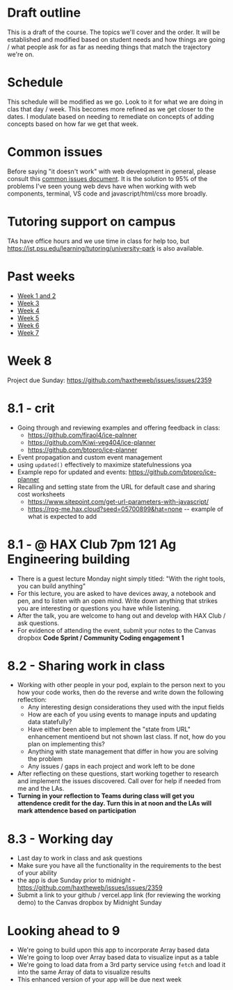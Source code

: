# Draft outline
This is a draft of the course. The topics we'll cover and the order. It will be established and modified based on student needs and how things are going / what people ask for as far as needing things that match the trajectory we're on.

# Schedule
This schedule will be modified as we go. Look to it for what we are doing in clas that day / week. This becomes more refined as we get closer to the dates. I modulate based on needing to remediate on concepts of adding concepts based on how far we get that week.

# Common issues
Before saying "it doesn't work" with web development in general, please consult this [common issues document](common-issues.md). It is the solution to 95% of the problems I've seen young web devs have when working with web components, terminal, VS code and javascript/html/css more broadly.

# Tutoring support on campus
TAs have office hours and we use time in class for help too, but https://ist.psu.edu/learning/tutoring/university-park is also available.

# Past weeks
- [Week 1 and 2](fa25/week-1-2.md)
- [Week 3](fa25/week-3.md)
- [Week 4](fa25/week-4.md)
- [Week 5](fa25/week-5.md)
- [Week 6](fa25/week-6.md)
- [Week 7](fa25/week-7.md)

# Week 8
Project due Sunday: https://github.com/haxtheweb/issues/issues/2359
# 8.1 - crit
- Going through and reviewing examples and offering feedback in class:
  - https://github.com/firaol4/ice-palnner
  - https://github.com/Kiwi-veg404/ice-planner
  - https://github.com/btopro/ice-planner
- Event propagation and custom event management
- using `updated()` effectively to maximize statefulnessions yoa
- Example repo for updated and events: https://github.com/btopro/ice-planner
- Recalling and setting state from the URL for default case and sharing cost worksheets
  - https://www.sitepoint.com/get-url-parameters-with-javascript/
  - https://rpg-me.hax.cloud?seed=05700899&hat=none -- example of what is expected to add

# 8.1 - @ HAX Club 7pm 121 Ag Engineering building
- There is a guest lecture Monday night simply titled: "With the right tools, you can build anything"
- For this lecture, you are asked to have devices away, a notebook and pen, and to listen with an open mind. Write down anything that strikes you are interesting or questions you have while listening.
- After the talk, you are welcome to hang out and develop with HAX Club / ask questions.
- For evidence of attending the event, submit your notes to the Canvas dropbox **Code Sprint / Community Coding engagement 1**

# 8.2 - Sharing work in class
- Working with other people in your pod, explain to the person next to you how your code works, then do the reverse and write down the following reflection:
  - Any interesting design considerations they used with the input fields
  - How are each of you using events to manage inputs and updating data statefully?
  - Have either been able to implement the "state from URL" enhancement mentioend but not shown last class. If not, how do you plan on implementing this?
  - Anything with state management that differ in how you are solving the problem
  - Any issues / gaps in each project and work left to be done
- After reflecting on these questions, start working together to research and implement the issues discovered. Call over for help if needed from me and the LAs.
- **Turning in your reflection to Teams during class will get you attendence credit for the day. Turn this in at noon and the LAs will mark attendence based on participation**

# 8.3 - Working day
- Last day to work in class and ask questions
- Make sure you have all the functionality in the requirements to the best of your ability
- the app is due Sunday prior to midnight - https://github.com/haxtheweb/issues/issues/2359
- Submit a link to your github / vercel.app link (for reviewing the working demo) to the Canvas dropbox by Midnight Sunday

# Looking ahead to 9
- We're going to build upon this app to incorporate Array based data
- We're going to loop over Array based data to visualize input as a table
- We're going to load data from a 3rd party service using `fetch` and load it into the same Array of data to visualize results
- This enhanced version of your app will be due next week
